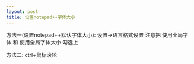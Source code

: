 ```yaml
---
layout: post
title: 设置notepad++字体大小
---
```


方法一(设置notepad++默认字体大小):
设置->语言格式设置
注意把 使用全局字体 和 使用全局字体大小 勾选上

方法二:
ctrl+鼠标滚轮
